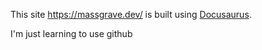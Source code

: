 This site https://massgrave.dev/ is built using [Docusaurus](https://docusaurus.io/).

I'm just learning to use github

